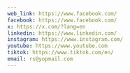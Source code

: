 ```yaml
---
web_link: https://www.facebook.com/
facebook: https://www.facebook.com/
x: https://x.com/?lang=en
linkedin: https://www.linkedin.com/
instagram: https://www.instagram.com/
youtube: https://www.youtube.com
tiktok: https://www.tiktok.com/en/
email: rs@yopmail.com
---
```

